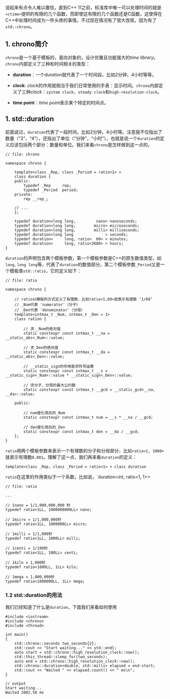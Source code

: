 说起来有点令人难以置信，直到C++ 11之前，标准库中唯一可以处理时间的就是`<ctime>`提供的有限的几个函数，而即使这有限的几个函数还是C函数，这使得在C++中处理时间成为一件头疼的事情。不过现在情况有了很大改观，因为有了`std::chrono`。

## 1. chrono简介

`chrono`是一个基于模板的，面向对象的，设计优雅且功能强大的*time library*。`chrono`内部定义了三种和时间相关的类型：

* **duration**：一个*duration*就代表了一个时间段，比如2分钟，4小时等等。

* **clock**: *clock*的作用就相当于我们日常使用的手表：显示时间。`chrono`内部定义了三种*clock*：`system clock`、`steady clock`和`high-resolution-clock`。

* **time point**：*time point*表示某个特定的时间点。


## 1. std::duration

前面说过，`duration`代表了一段时间，比如2分钟，4小时等。注意我不仅指出了数量（“2”、“4”），还指出了单位（“分钟”，“小时”），也就是说一个`duration`的定义应该包括两个部分：数量和单位。我们来看`chrono`是怎样做到这一点的。

```
// file: chrono

namespace chrono {

    template<class _Rep, class _Period = ratio<1> >
    class duration {
    public:
        typedef _Rep     rep;
        typedef _Period  period;
    private:
        rep __rep_;
    
    // ...
    };

    typedef duration<long long,         nano> nanoseconds;
    typedef duration<long long,        micro> microseconds;
    typedef duration<long long,        milli> milliseconds;
    typedef duration<long long              > seconds;
    typedef duration<     long, ratio<  60> > minutes;
    typedef duration<     long, ratio<3600> > hours;
}
```

`duration`的声明包含两个模板参数，第一个模板参数是C++的原生数值类型，如`long`, `long long`等，代表了`duration`的数值部分。第二个模板参数`_Period`又是一个模板类`std::ratio`，它的定义如下：


```
// file: ratio

namespace chrono {

    // ratio以模板的方式定义了有理数，比如ratio<1,60>就表示有理数 ‘1/60’
    // _Num代表 'numerator'（分子）
    // _Den代表 'denominator'（分母）
    template<intmax_t _Num, intmax_t _Den = 1>
    class ration {
    
        // 求__Num的绝对值
        static constexpr const intmax_t __na = __static_abs<_Num>::value;
    
        // 求_Den的绝对值
        static constexpr const intmax_t __da = __static_abs<_Den>::value;
    
        // __static_sign的作用是求符号运算
        static constexpr const intmax_t __s = __static_sign<_Num>::value * __static_sign<_Den>::value;
    
        // 求分子、分母的最大公约数
        static constexpr const intmax_t __gcd = __static_gcd<__na, __da>::value;
    
    public:
    
        // num是化简后的_Num
        static constexpr const intmax_t num = __s * __na / __gcd;
    
        // den是化简后的_Den
        static constexpr const intmax_t den = __da / __gcd;
    };
}
```

`ratio`用两个模板参数来表示一个有理数的分子和分母部分，比如`ratio<1, 1000>`就表示有理数`0.001`。理解了这一点，我们再来看`duration`的定义：

```
template<class _Rep, class _Period = ratio<1> > class duration 
```

`ratio`在这里的作用类似于一个系数，比如说，`duration<int, ratio<1, 1>>





```
// file: ratio

...

// 1nano = 1/1,000,000,000 秒
typedef ratio<1LL, 1000000000LL> nano;

// 1micro = 1/1,000,000秒
typedef ratio<1LL, 1000000LL> micro;

// 1milli = 1/1,000秒
typedef ratio<1LL, 1000LL> milli;

// 1centi = 1/100秒
typedef ratio<1LL, 100LL> centi;

// 1kilo = 1,000秒
typedef ratio<1000LL, 1LL> kilo;

// 1mega = 1,000,000秒
typedef ratio<1000000LL, 1LL> mega;

```


### 1.2 std::duration的用法

我们已经知道了什么是`duration`，下面我们来看如何使用

```
#include <iostream>
#include <chrono>
#include <thread>
 
int main()
{
    std::chrono::seconds two_seconds{2}; 
    std::cout << "Start waiting..." << std::endl;
    auto start = std::chrono::high_resolution_clock::now();
    std::this_thread::sleep_for(two_seconds);
    auto end = std::chrono::high_resolution_clock::now();
    std::chrono::duration<double, std::milli> elapsed = end-start;
    std::cout << "Waited " << elapsed.count() << " ms\n";
}

// output
Start waiting...
Waited 2002.58 ms
```